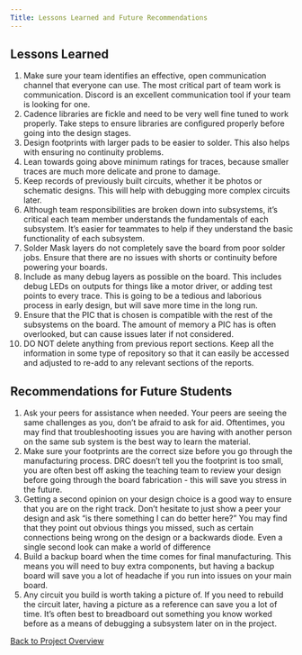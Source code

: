 ```yaml
---
Title: Lessons Learned and Future Recommendations
---
```


## Lessons Learned

1.	Make sure your team identifies an effective, open communication channel that everyone can use. The most critical part of team work is communication. Discord is an excellent communication tool if your team is looking for one. 
2.	Cadence libraries are fickle and need to be very well fine tuned to work properly. Take steps to ensure libraries are configured properly before going into the design stages.
3.	Design footprints with larger pads to be easier to solder. This also helps with ensuring no continuity problems.
4.	Lean towards going above minimum ratings for traces, because smaller traces are much more delicate and prone to damage.
5.	Keep records of previously built circuits, whether it be photos or schematic designs. This will help with debugging more complex circuits later.
6.	Although team responsibilities are broken down into subsystems, it’s critical each team member understands the fundamentals of each subsystem. It’s easier for teammates to help if they understand the basic functionality of each subsystem.
7.	Solder Mask layers do not completely save the board from poor solder jobs. Ensure that there are no issues with shorts or continuity before powering your boards.
8.	Include as many debug layers as possible on the board. This includes debug LEDs on outputs for things like a motor driver, or adding test points to every trace. This is going to be a tedious and laborious process in early design, but will save more time in the long run.
9.	Ensure that the PIC that is chosen is compatible with the rest of the subsystems on the board. The amount of memory a PIC has is often overlooked, but can cause issues later if not considered.
10.	DO NOT delete anything from previous report sections. Keep all the information in some type of repository so that it can easily be accessed and adjusted to re-add to any relevant sections of the reports. 

## Recommendations for Future Students

1.	Ask your peers for assistance when needed. Your peers are seeing the same challenges as you, don’t be afraid to ask for aid. Oftentimes, you may find that troubleshooting issues you are having with another person on the same sub system is the best way to learn the material.
2.	Make sure your footprints are the correct size before you go through the manufacturing process. DRC doesn’t tell you the footprint is too small, you are often best off asking the teaching team to review your design before going through the board fabrication - this will save you stress in the future. 
3.	Getting a second opinion on your design choice is a good way to ensure that you are on the right track. Don’t hesitate to just show a peer your design and ask “is there something I can do better here?” You may find that they point out obvious things you missed, such as certain connections being wrong on the design or a backwards diode. Even a single second look can make a world of difference
4.	Build a backup board when the time comes for final manufacturing. This means you will need to buy extra components, but having a backup board will save you a lot of headache if you run into issues on your main board. 
5.	Any circuit you build is worth taking a picture of. If you need to rebuild the circuit later, having a picture as a reference can save you a lot of time. It’s often best to breadboard out something you know worked before as a means of debugging a subsystem later on in the project.

[Back to Project Overview](index.md)
